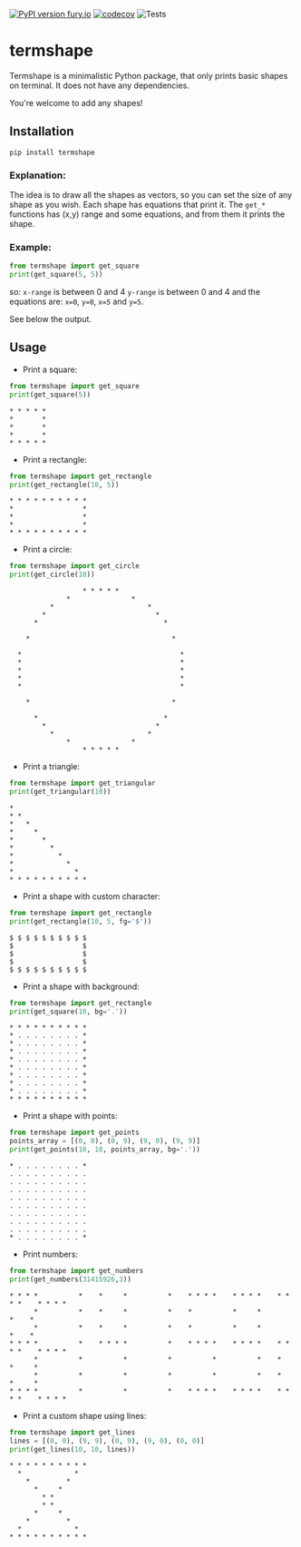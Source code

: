 [![PyPI version fury.io](https://badge.fury.io/py/termshape.svg)](https://pypi.org/project/termshape/)
[![codecov](https://codecov.io/gh/zvibazak/termshape/branch/main/graph/badge.svg)](https://codecov.io/gh/zvibazak/termshape)
![Tests](https://github.com/zvibazak/termshape/workflows/Python%20application/badge.svg)

# termshape
Termshape is a minimalistic Python package, that only prints basic 
shapes on terminal. 
It does not have any dependencies.

You're welcome to add any shapes!

## Installation 

```
pip install termshape
```

### Explanation:
The idea is to draw all the shapes as vectors, so you can set the size of any shape as you wish.
Each shape has equations that print it.
The ```get_*``` functions has (x,y) range and some equations, and from them it prints the shape.

### Example:
```python
from termshape import get_square
print(get_square(5, 5))
```
so: 
`x-range` is between 0 and 4
`y-range` is between 0 and 4
and the equations are:
`x=0`, `y=0`, `x=5` and `y=5`.

See below the output.

## Usage

* Print a square:
```python
from termshape import get_square
print(get_square(5))
```
```
* * * * *
*       *
*       *
*       *
* * * * *
```

* Print a rectangle:
```python
from termshape import get_rectangle 
print(get_rectangle(10, 5))
```
```
* * * * * * * * * *
*                 *
*                 *
*                 *
* * * * * * * * * *
```

* Print a circle:
```python
from termshape import get_circle
print(get_circle(10))
```
```
                  * * * * *                
              *               *            
          *                       *        
        *                           *      
      *                               *    
                                           
    *                                   *  
                                           
  *                                       *
  *                                       *
  *                                       *
  *                                       *
  *                                       *
                                           
    *                                   *  
                                           
      *                               *    
        *                           *      
          *                       *        
              *               *            
                  * * * * *                
```

* Print a triangle:
```python
from termshape import get_triangular
print(get_triangular(10))
```
```
*                  
* *                
*   *              
*     *            
*       *          
*         *        
*           *      
*             *    
*               *  
* * * * * * * * * *
```

* Print a shape with custom character:
```python
from termshape import get_rectangle
print(get_rectangle(10, 5, fg='$'))
```
```
$ $ $ $ $ $ $ $ $ $
$                 $
$                 $
$                 $
$ $ $ $ $ $ $ $ $ $
```

* Print a shape with background:
```python
from termshape import get_rectangle
print(get_square(10, bg='.'))
```
```
* * * * * * * * * *
* . . . . . . . . *
* . . . . . . . . *
* . . . . . . . . *
* . . . . . . . . *
* . . . . . . . . *
* . . . . . . . . *
* . . . . . . . . *
* . . . . . . . . *
* * * * * * * * * *
```

* Print a shape with points:
```python
from termshape import get_points
points_array = [(0, 0), (0, 9), (9, 0), (9, 9)]
print(get_points(10, 10, points_array, bg='.'))
```
```
* . . . . . . . . *
. . . . . . . . . .
. . . . . . . . . .
. . . . . . . . . .
. . . . . . . . . .
. . . . . . . . . .
. . . . . . . . . .
. . . . . . . . . .
. . . . . . . . . .
* . . . . . . . . *
```

* Print numbers:
```python
from termshape import get_numbers
print(get_numbers(31415926,3))
```
```
* * * *          *    *     *          *    * * * *    * * * *    * * * *    * * * *
      *          *    *     *          *    *          *     *          *    *      
      *          *    *     *          *    *          *     *          *    *      
* * * *          *    * * * *          *    * * * *    * * * *    * * * *    * * * *
      *          *          *          *          *          *    *          *     *
      *          *          *          *          *          *    *          *     *
* * * *          *          *          *    * * * *    * * * *    * * * *    * * * *
```

* Print a custom shape using lines:
```python
from termshape import get_lines
lines = [(0, 0), (9, 9), (0, 9), (9, 0), (0, 0)]
print(get_lines(10, 10, lines))
```
```
* * * * * * * * * *
  *             *  
    *         *    
      *     *      
        * *        
        * *        
      *     *      
    *         *    
  *             *  
* * * * * * * * * *
```
